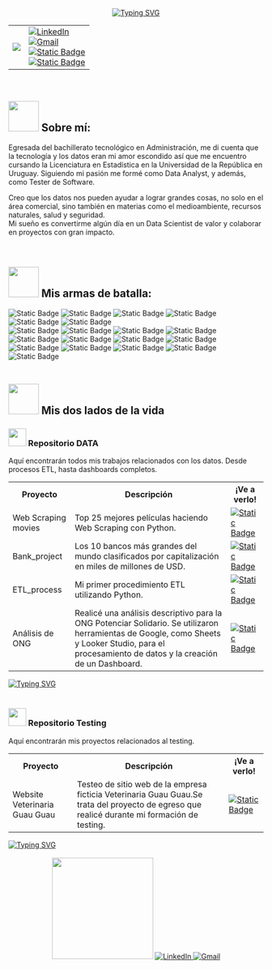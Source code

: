<div align = Center>
 <a href="https://git.io/typing-svg"><img src="https://readme-typing-svg.herokuapp.com?font=Merriweather&size=40&pause=1000&color=F7F7F7&background=06358A&center=true&vCenter=true&width=700&lines=%C2%A1Bienvenidos+a+mi+Github!" alt="Typing SVG" /></a>
</div>
<table align = center
 <tr>
 <td> <img src = "https://i.giphy.com/media/v1.Y2lkPTc5MGI3NjExN3NqYzIyZnVqMjcwcHk0bDZrMXd5ZmlvcWttMHExczNuNzF2MGh5dyZlcD12MV9pbnRlcm5hbF9naWZfYnlfaWQmY3Q9cw/Vf3ZKdillTMOOaOho0/giphy.gif"></td>
  <td><a href="https://www.linkedin.com/in/cynthia-rose-rodriguez-duarte/">
    <img src="https://img.shields.io/badge/LinkedIn-0077B5?style=for-the-badge&logo=linkedin&logoColor=white" alt="LinkedIn">
  </a>
 <br>
   <a href="mailto:cynthiar.job@gmail.com">
    <img src="https://img.shields.io/badge/Gmail-D14836?style=for-the-badge&logo=gmail&logoColor=white" alt="Gmail">
  </a>
 <br>
 <a href = "https://cynthiadataandtesting.github.io/resume2.html">
<img alt="Static Badge" src="https://img.shields.io/badge/RESUME%20-%20orange?style=for-the-badge&logo=Read.cv">
</a>
 <br>
<a href = "https://cynthiadataandtesting.github.io/index.html">
<img alt="Static Badge" src="https://img.shields.io/badge/MY_WEBSITE%20-%20darkgreen?style=for-the-badge">
</a></td>
 </tr>
</table>
  
<br>

<h2><img src = "https://media4.giphy.com/media/Hr38CNNItun4tU60ZG/giphy.gif?cid=6c09b952nvyc9q22v66zup54z7q0fxb5jrmry8a4h470nlt2&ep=v1_internal_gif_by_id&rid=giphy.gif&ct=s" width = 60px> Sobre mí:</h2>
<p>
 Egresada del bachillerato tecnológico en Administración, me di cuenta que la tecnología y los datos eran mi amor escondido así que me encuentro cursando la Licenciatura en Estadística en la Universidad de la República en Uruguay.
 Siguiendo mi pasión me formé como Data Analyst, y además, como Tester de Software. 
</p>
<p>
 Creo que los datos nos pueden ayudar a lograr grandes cosas, no solo en el área comercial, sino también en materias como el medioambiente, recursos naturales, salud y seguridad. 
 <br>
 Mi sueño es convertirme algún día en un Data Scientist de valor y colaborar en proyectos con gran impacto. 
</p>

<br>

<h2><img src = "https://media0.giphy.com/media/bnAbkYWwizZ9Ykp7FM/giphy.gif?cid=6c09b952m2o67751my0gj4r4v5wj6gflzlnmatzzl242f10z&ep=v1_internal_gif_by_id&rid=giphy.gif&ct=s" width = 60px> Mis armas de batalla:</h2>
<div>
 <img alt="Static Badge" src="https://img.shields.io/badge/Python%20-%20black?style=for-the-badge&logo=python&logoColor=%233776AB"> <img alt="Static Badge" src="https://img.shields.io/badge/R%20-%20%23276DC3?style=for-the-badge&logo=R&logoColor=White"> <img alt="Static Badge" src="https://img.shields.io/badge/Pandas%20-%20%23150458?style=for-the-badge&logo=pandas&logoColor=white&logoSize=auto"> <img alt="Static Badge" src="https://img.shields.io/badge/NumPy%20-%20%23013243?style=for-the-badge&logo=NumPy&logoColor=white&logoSize=auto"> <img alt="Static Badge" src="https://img.shields.io/badge/MySQL%20-%20black?style=for-the-badge&logo=MySQL&logoColor=white&logoSize=auto"> <img alt="Static Badge" src="https://img.shields.io/badge/RStudio%20-%20%2375AADB?style=for-the-badge&logo=RStudio%20IDE&logoColor=white&logoSize=auto">

</div>
<div>
<img alt="Static Badge" src="https://img.shields.io/badge/Github%20-%20black?style=for-the-badge&logo=Github&logoSize=auto"> <img alt="Static Badge" src="https://img.shields.io/badge/JIRA%20-%20%230052CC?style=for-the-badge&logo=Jira%20Software&logoSize=auto"> <img alt="Static Badge" src="https://img.shields.io/badge/Trello%20-%20black?style=for-the-badge&logo=Trello&logoColor=%230052CC&logoSize=auto"> <img alt="Static Badge" src="https://img.shields.io/badge/ClickUp%20-%20%237B68EE?style=for-the-badge&logo=ClickUp&logoColor=white&logoSize=auto">
</div>
<div>
 <img alt="Static Badge" src="https://img.shields.io/badge/Google%20Sheet%20-%20black?style=for-the-badge&logo=Google%20Sheets&logoColor=%2334A853&logoSize=auto"> <img alt="Static Badge" src="https://img.shields.io/badge/Excel%20-%20darkgreen?style=for-the-badge&logoSize=auto"> <img alt="Static Badge" src="https://img.shields.io/badge/%F0%9F%93%88%20Power%20BI%20-%20black?style=for-the-badge&logoSize=auto"> <img alt="Static Badge" src="https://img.shields.io/badge/Looker%20Studio%20-%20%23669DF6?style=for-the-badge&logo=Google%20Data%20Studio&logoColor=white&logoSize=auto">
</div>
<div>
 <img alt="Static Badge" src="https://img.shields.io/badge/Postman%20-%20%23FF6C37?style=for-the-badge&logo=Postman&logoColor=white&logoSize=auto"> <img alt="Static Badge" src="https://img.shields.io/badge/Visual%20Studio%20-%20darkblue?style=for-the-badge&logoSize=auto"> <img alt="Static Badge" src="https://img.shields.io/badge/Bootstrap%20-%20%237952B3?style=for-the-badge&logo=Bootstrap&logoColor=white&logoSize=auto">
<img alt="Static Badge" src="https://img.shields.io/badge/HTML5%20-%20%23E34F26?style=for-the-badge&logo=HTML5&logoColor=white&logoSize=auto"> <img alt="Static Badge" src="https://img.shields.io/badge/CSS%20-%20%23663399?style=for-the-badge&logo=CSS&logoColor=white&logoSize=auto">
</div>

<br>

<h2><img src = "https://media0.giphy.com/media/VJAtOCJks1aQoIiPIb/giphy.gif?cid=6c09b952gpczes7u9wc8cytvm0xgnkmdqriz9etr15rpqpf1&ep=v1_internal_gif_by_id&rid=giphy.gif&ct=s" width = 60px> Mis dos lados de la vida</h2>
<div>
<h3><img src = "https://media1.giphy.com/media/MZXmFVrbMA1qSDNGOt/giphy.gif?cid=6c09b952ug4khd9uo1s48fqo7arme13wp3xjh9c3zh0yizza&ep=v1_internal_gif_by_id&rid=giphy.gif&ct=s" width = 35px>	 Repositorio DATA</h3>
 <p> Aquí encontrarán todos mis trabajos relacionados con los datos. Desde procesos ETL, hasta dashboards completos.</p>
 <table>
  <tr>
   <th><strong>Proyecto</strong></th>
   <th><strong>Descripción</strong></th>
   <th><strong>¡Ve a verlo!</strong></th>
  </tr>
  <tr> 
   <td> Web Scraping movies</td>
   <td> Top 25 mejores películas haciendo Web Scraping con Python. </td>
   <td><a href = "https://github.com/CynthiaDataAndTesting/Data/tree/main/WebScraping_movies"><img alt="Static Badge" src="https://img.shields.io/badge/%C2%A1Vamos!%20%20-%20gray?style=for-the-badge&logo=github"></a></td>
  </tr>
  <tr> 
   <td>Bank_project</td>
   <td>Los 10 bancos más grandes del mundo clasificados por capitalización en miles de millones de USD.</td>
   <td><a href = "https://github.com/CynthiaDataAndTesting/Data/tree/main/bank-project"><img alt="Static Badge" src="https://img.shields.io/badge/%C2%A1Vamos!%20%20-%20gray?style=for-the-badge&logo=github"></a></td>
  </tr>
  <tr>
   <td>ETL_process</td>
   <td>Mi primer procedimiento ETL utilizando Python.</td>
   <td><a href = "https://github.com/CynthiaDataAndTesting/Data/tree/main/ETL_process"><img alt="Static Badge" src="https://img.shields.io/badge/%C2%A1Vamos!%20%20-%20gray?style=for-the-badge&logo=github"></a></td>
  </tr>
  <tr>
   <td>Análisis de ONG</td>
   <td>Realicé una análisis descriptivo para la ONG Potenciar Solidario. Se utilizaron herramientas de Google, como Sheets y Looker Studio, para el procesamiento de datos y la creación de un Dashboard.</td>
   <td><a href = "https://cynthiadataandtesting.github.io/dataproj.html"><img alt="Static Badge" src="https://img.shields.io/badge/%C2%A1On%20web!%20-%20darkgreen?style=for-the-badge"></a></td>
  </tr>
 </table>
<a href="https://github.com/CynthiaDataAndTesting/Data"><img src="https://readme-typing-svg.herokuapp.com?font=Merriweather&pause=1000&width=435&lines=Ver+m%C3%A1s+%E2%86%92" alt="Typing SVG" /></a>
</div>

<br>

<div>
 <h3><img src = "https://media1.giphy.com/media/MZXmFVrbMA1qSDNGOt/giphy.gif?cid=6c09b952ug4khd9uo1s48fqo7arme13wp3xjh9c3zh0yizza&ep=v1_internal_gif_by_id&rid=giphy.gif&ct=s" width = 35px> Repositorio Testing</h3>
 <p> Aquí encontrarán mis proyectos relacionados al testing.</p>
<table>
  <tr>
   <th><strong>Proyecto</strong></th>
   <th><strong>Descripción</strong></th>
   <th><strong>¡Ve a verlo!</strong></th>
  </tr>
  <tr>
   <td>Website Veterinaria Guau Guau</td>
   <td>Testeo de sitio web de la empresa ficticia Veterinaria Guau Guau.Se trata del proyecto de egreso que realicé durante mi formación de testing.</td>
   <td><a href = "https://github.com/CynthiaDataAndTesting/Testing"><img alt="Static Badge" src="https://img.shields.io/badge/%C2%A1Vamos!%20%20-%20gray?style=for-the-badge&logo=github"></a></td>
</table>
<a href="https://github.com/CynthiaDataAndTesting/Testing"><img src="https://readme-typing-svg.herokuapp.com?font=Merriweather&pause=1000&width=435&lines=Ver+m%C3%A1s+%E2%86%92" alt="Typing SVG" /></a>
</div>

<br>

<div align = center>
<img src = "https://media4.giphy.com/media/aFN9DbzlT3leXW0zt8/giphy.gif?cid=6c09b952f34qbw4yqr0jlm1dsfmwabrtzrfof6d8e1l0ajiy&ep=v1_internal_gif_by_id&rid=giphy.gif&ct=s" width = 200px>
 <a href="https://www.linkedin.com/in/cynthia-rose-rodriguez-duarte/">
    <img src="https://img.shields.io/badge/LinkedIn-0077B5?style=for-the-badge&logo=linkedin&logoColor=white" alt="LinkedIn">
  </a> 
<a href="mailto:cynthiar.job@gmail.com">
    <img src="https://img.shields.io/badge/Gmail-D14836?style=for-the-badge&logo=gmail&logoColor=white" alt="Gmail">
  </a>
</div>

